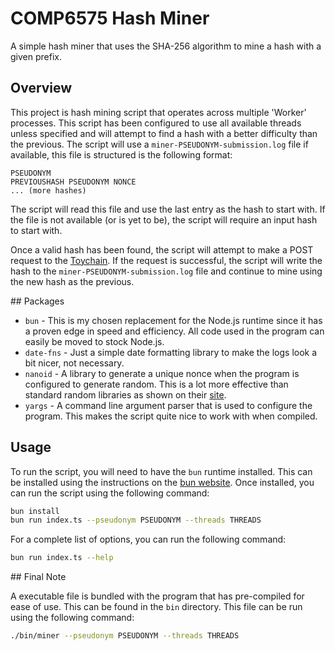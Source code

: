 # COMP6575 Hash Miner

A simple hash miner that uses the SHA-256 algorithm to mine a hash with a given prefix.

## Overview

This project is hash mining script that operates across multiple 'Worker' processes. This script has been configured to use all available threads unless specified and will attempt to find a hash with a better difficulty than the previous. The script will use a `miner-PSEUDONYM-submission.log` file if available, this file is structured is the following format:
```plaintext
PSEUDONYM
PREVIOUSHASH PSEUDONYM NONCE
... (more hashes)
```
The script will read this file and use the last entry as the hash to start with. If the file is not available (or is yet to be), the script will require an input hash to start with.

Once a valid hash has been found, the script will attempt to make a POST request to the [Toychain](https://www.cs.kent.ac.uk/people/staff/sb2213/toychain_comp6575_2425_a1/toy-chain.php). If the request is successful, the script will write the hash to the `miner-PSEUDONYM-submission.log` file and continue to mine using the new hash as the previous.

## Packages

- `bun` - This is my chosen replacement for the Node.js runtime since it has a proven edge in speed and efficiency. All code used in the program can easily be moved to stock Node.js.
- `date-fns` - Just a simple date formatting library to make the logs look a bit nicer, not necessary.
- `nanoid` - A library to generate a unique nonce when the program is configured to generate random. This is a lot more effective than standard random libraries as shown on their [site](https://zelark.github.io/nano-id-cc/).
- `yargs` - A command line argument parser that is used to configure the program. This makes the script quite nice to work with when compiled.

## Usage

To run the script, you will need to have the `bun` runtime installed. This can be installed using the instructions on the [bun website](https://bun.sh/). Once installed, you can run the script using the following command:
```bash
bun install
bun run index.ts --pseudonym PSEUDONYM --threads THREADS
```

For a complete list of options, you can run the following command:
```bash
bun run index.ts --help
```

## Final Note

A executable file is bundled with the program that has pre-compiled for ease of use. This can be found in the `bin` directory. This file can be run using the following command:
```bash
./bin/miner --pseudonym PSEUDONYM --threads THREADS
```